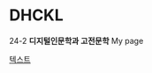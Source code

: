 # DHCKL
24-2 **디지털인문학과 고전문학** My page

[텍스트](https://korea.ac.kr/mbshome/mbs/university/index.do "설명")
